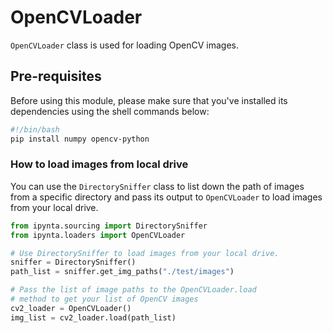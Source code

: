 # OpenCVLoader

`OpenCVLoader` class is used for loading OpenCV images.

## Pre-requisites

Before using this module, please make sure that you've installed its dependencies using the shell commands below:

```sh
#!/bin/bash
pip install numpy opencv-python
```

### How to load images from local drive

You can use the `DirectorySniffer` class to list down the path of images from a specific directory and pass its output to `OpenCVLoader` to load images from your local drive.

```py
from ipynta.sourcing import DirectorySniffer
from ipynta.loaders import OpenCVLoader

# Use DirectorySniffer to load images from your local drive.
sniffer = DirectorySniffer()
path_list = sniffer.get_img_paths("./test/images")

# Pass the list of image paths to the OpenCVLoader.load
# method to get your list of OpenCV images
cv2_loader = OpenCVLoader()
img_list = cv2_loader.load(path_list)
```
